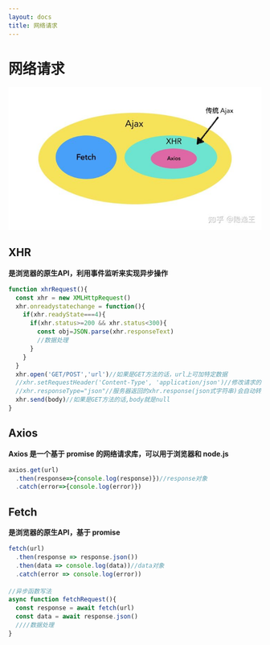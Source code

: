 ```yaml
---
layout: docs
title: 网络请求
---
```


# 网络请求

![关系图](../img/2.png)

## XHR

**是浏览器的原生API，利用事件监听来实现异步操作**

``` javascript
function xhrRequest(){
  const xhr = new XMLHttpRequest()
  xhr.onreadystatechange = function(){
    if(xhr.readyState===4){
      if(xhr.status>=200 && xhr.status<300){
        const obj=JSON.parse(xhr.responseText)
        //数据处理
      }
    }
  }
  xhr.open('GET/POST','url')//如果是GET方法的话，url上可加特定数据
  //xhr.setRequestHeader('Content-Type', 'application/json')//修改请求的头部信息
  //xhr.responseType="json"//服务器返回的xhr.response(json式字符串)会自动转换成对象
  xhr.send(body)//如果是GET方法的话,body就是null
}
```

## Axios

**Axios 是一个基于 promise 的网络请求库，可以用于浏览器和 node.js**

``` javascript
axios.get(url)
  .then(response=>{console.log(response)})//response对象
  .catch(error=>{console.log(error)})
```

## Fetch

**是浏览器的原生API，基于 promise**

``` javascript
fetch(url)
  .then(response => response.json())
  .then(data => console.log(data))//data对象
  .catch(error => console.log(error))

//异步函数写法
async function fetchRequest(){
  const response = await fetch(url)
  const data = await response.json()
  ////数据处理
}
```
